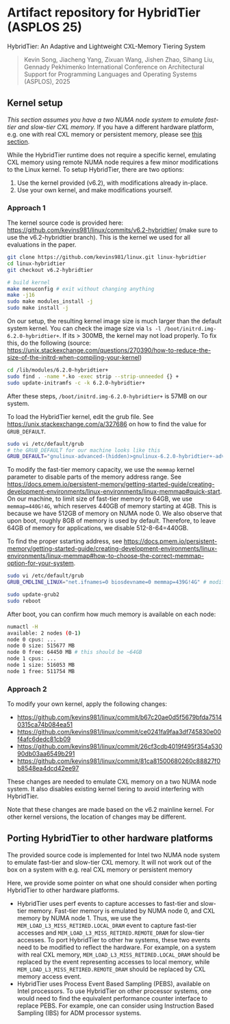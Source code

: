 # Artifact repository for HybridTier (ASPLOS 25)

HybridTier: An Adaptive and Lightweight CXL-Memory Tiering System

> Kevin Song, Jiacheng Yang, Zixuan Wang, Jishen Zhao, Sihang Liu, Gennady Pekhimenko
> International Conference on Architectural Support for Programming Languages and Operating Systems (ASPLOS), 2025


## Kernel setup
_This section assumes you have a two NUMA node system to emulate fast-tier and slow-tier CXL memory._
If you have a different hardware platform, e.g. one with real CXL memory or persistent memory, please see [this section](#porting-hybridtier-to-other-hardware-platforms). 

While the HybridTier runtime does not require a specific kernel, emulating CXL memory using remote NUMA node requires a few minor modifications to the Linux kernel.
To setup HybridTier, there are two options:
1. Use the kernel provided (v6.2), with modifications already in-place. 
2. Use your own kernel, and make modifications yourself.

### Approach 1
The kernel source code is provided here: https://github.com/kevins981/linux/commits/v6.2-hybridtier/ (make sure to use the v6.2-hybridtier branch). This is the kernel we used for all evaluations in the paper. 

```bash
git clone https://github.com/kevins981/linux.git linux-hybridtier
cd linux-hybridtier
git checkout v6.2-hybridtier

# build kernel
make menuconfig # exit without changing anything
make -j16
sudo make modules_install -j
sudo make install -j
```
On our setup, the resulting kernel image size is much larger than the default system kernel. You can check the image size via `ls -l /boot/initrd.img-6.2.0-hybridtier+`. If its > 300MB, the kernel may not load properly. 
To fix this, do the following (source: https://unix.stackexchange.com/questions/270390/how-to-reduce-the-size-of-the-initrd-when-compiling-your-kernel)

```bash
cd /lib/modules/6.2.0-hybridtier+
sudo find . -name *.ko -exec strip --strip-unneeded {} +
sudo update-initramfs -c -k 6.2.0-hybridtier+
```

After these steps, `/boot/initrd.img-6.2.0-hybridtier+` is 57MB on our system. 

To load the HybridTier kernel, edit the grub file. See https://unix.stackexchange.com/a/327686 on how to find the value for `GRUB_DEFAULT`. 

```bash
sudo vi /etc/default/grub
# the GRUB_DEFAULT for our machine looks like this
GRUB_DEFAULT="gnulinux-advanced-(hidden)>gnulinux-6.2.0-hybridtier+-advanced-(hidden)"
```

To modify the fast-tier memory capacity, we use the `memmap` kernel parameter to disable parts of the memory address range. See https://docs.pmem.io/persistent-memory/getting-started-guide/creating-development-environments/linux-environments/linux-memmap#quick-start. On our machine, to limit size of fast-tier memory to 64GB, we use `memmap=440G!4G`, which reserves 440GB of memory starting at 4GB. This is because we have 512GB of memory on NUMA node 0. We also observe that upon boot, roughly 8GB of memory is used by default. Therefore, to leave 64GB of memory for applications, we disable 512-8-64=440GB. 

To find the proper sstarting address, see https://docs.pmem.io/persistent-memory/getting-started-guide/creating-development-environments/linux-environments/linux-memmap#how-to-choose-the-correct-memmap-option-for-your-system.
```bash
sudo vi /etc/default/grub
GRUB_CMDLINE_LINUX="net.ifnames=0 biosdevname=0 memmap=439G!4G" # modify value depending on desired fast-tier memory size

sudo update-grub2
sudo reboot
```

After boot, you can confirm how much memory is available on each node:
```bash
numactl -H
available: 2 nodes (0-1)
node 0 cpus: ...
node 0 size: 515677 MB
node 0 free: 64450 MB # this should be ~64GB
node 1 cpus: ...
node 1 size: 516053 MB
node 1 free: 511754 MB
```

### Approach 2
To modify your own kernel, apply the following changes:
- https://github.com/kevins981/linux/commit/b67c20ae0d5f5679bfda75140315ca74b084ea51
- https://github.com/kevins981/linux/commit/ce0241fa9faa3df745830e00f4afc6dedc81cb09
- https://github.com/kevins981/linux/commit/26cf3cdb4019f495f354a53090db03aa6549b291
- https://github.com/kevins981/linux/commit/81ca81500680260c88827f0b8548ea4dcd42ee97

These changes are needed to emulate CXL memory on a two NUMA node system. It also disables existing kernel tiering to avoid interfering with HybridTier. 

Note that these changes are made based on the v6.2 mainline kernel. For other kernel versions, the location of changes may be different.

## Porting HybridTier to other hardware platforms
The provided source code is implemented for Intel two NUMA node system to emulate fast-tier and slow-tier CXL memory. It will not work out of the box on a system with e.g. real CXL memory or persistent memory

Here, we provide some pointer on what one should consider when porting HybridTier to other hardware platforms. 
- HybridTier uses perf events to capture accesses to fast-tier and slow-tier memory. Fast-tier memory is emulated by NUMA node 0, and CXL memory by NUMA node 1. Thus, we use the `MEM_LOAD_L3_MISS_RETIRED.LOCAL_DRAM` event to capture fast-tier accesses and `MEM_LOAD_L3_MISS_RETIRED.REMOTE_DRAM` for slow-tier accesses. To port HybridTier to other hw systems, these two events need to be modified to reflect the hardware. For example, on a system with real CXL memory, `MEM_LOAD_L3_MISS_RETIRED.LOCAL_DRAM` should be replaced by the event representing accesses to local memory, while `MEM_LOAD_L3_MISS_RETIRED.REMOTE_DRAM` should be replaced by CXL memory access event.  
- HybridTier uses Process Event Based Sampling (PEBS), available on Intel processors. To use HybridTier on other processor systems, one would need to find the equivalent performance counter interface to replace PEBS. For example, one can consider using Instruction Based Sampling (IBS) for ADM processor systems.

